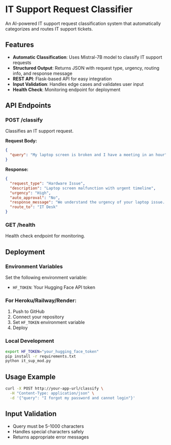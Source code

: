 # IT Support Request Classifier

An AI-powered IT support request classification system that automatically categorizes and routes IT support tickets.

## Features

- **Automatic Classification**: Uses Mistral-7B model to classify IT support requests
- **Structured Output**: Returns JSON with request type, urgency, routing info, and response message
- **REST API**: Flask-based API for easy integration
- **Input Validation**: Handles edge cases and validates user input
- **Health Check**: Monitoring endpoint for deployment

## API Endpoints

### POST /classify
Classifies an IT support request.

**Request Body:**
```json
{
  "query": "My laptop screen is broken and I have a meeting in an hour"
}
```

**Response:**
```json
{
  "request_type": "Hardware Issue",
  "description": "Laptop screen malfunction with urgent timeline",
  "urgency": "High",
  "auto_approval": "No",
  "response_message": "We understand the urgency of your laptop issue...",
  "route_to": "IT Desk"
}
```

### GET /health
Health check endpoint for monitoring.

## Deployment

### Environment Variables
Set the following environment variable:
- `HF_TOKEN`: Your Hugging Face API token

### For Heroku/Railway/Render:
1. Push to GitHub
2. Connect your repository
3. Set `HF_TOKEN` environment variable
4. Deploy

### Local Development
```bash
export HF_TOKEN="your_hugging_face_token"
pip install -r requirements.txt
python it_sup_mod.py
```

## Usage Example

```bash
curl -X POST http://your-app-url/classify \
  -H "Content-Type: application/json" \
  -d '{"query": "I forgot my password and cannot login"}'
```

## Input Validation
- Query must be 5-1000 characters
- Handles special characters safely
- Returns appropriate error messages
